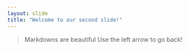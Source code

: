 ```yaml
---
layout: slide
title: "Welcome to our second slide!"
---
```

> Markdowns are beautiful
Use the left arrow to go back!
